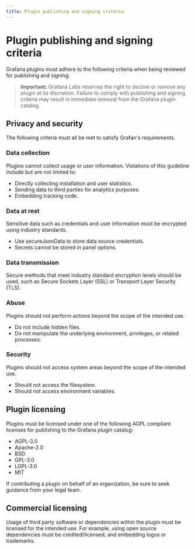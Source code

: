 ```yaml
---
title: Plugin publishing and signing criteria
---
```


# Plugin publishing and signing criteria

Grafana plugins must adhere to the following criteria when being reviewed for publishing and signing.

> **Important:** Grafana Labs reserves the right to decline or remove any plugin at its discretion. Failure to comply with publishing and signing criteria may result in immediate removal from the Grafana plugin catalog.

## Privacy and security

The following criteria must all be met to satisfy Grafan's requirements.

### Data collection
Plugins cannot collect usage or user information. Violations of this guideline include but are not limited to:
   - Directly collecting installation and user statistics.
   - Sending data to third parties for analytics purposes.
   - Embedding tracking code.

### Data at rest
Sensitive data such as credentials and user information must be encrypted using industry standards.
   - Use secureJsonData to store data source credentials.
   - Secrets cannot be stored in panel options.

### Data transmission
Secure methods that meet industry standard encryption levels should be used, such as Secure Sockets Layer (SSL) or Transport Layer Security (TLS).

### Abuse
Plugins should not perform actions beyond the scope of the intended use.
   - Do not include hidden files.
   - Do not manipulate the underlying environment, privileges, or related processes.

### Security
Plugins should not access system areas beyond the scope of the intended use.
   - Should not access the filesystem.
   - Should not access environment variables.

## Plugin licensing

Plugins must be licensed under one of the following AGPL compliant licenses for publishing to the Grafana plugin catalog:

- AGPL-3.0
- Apache-2.0
- BSD
- GPL-3.0
- LGPL-3.0
- MIT

If contributing a plugin on behalf of an organization, be sure to seek guidance from your legal team.

## Commercial licensing

Usage of third party software or dependencies within the plugin must be licensed for the intended use. For example, using open source dependencies must be credited/licensed; and embedding logos or trademarks.
